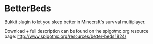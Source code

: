 BetterBeds
==========

Bukkit plugin to let you sleep better in Minecraft's survival multiplayer.

Download + full description can be found on the spigotmc.org resource page: 
http://www.spigotmc.org/resources/better-beds.1824/
